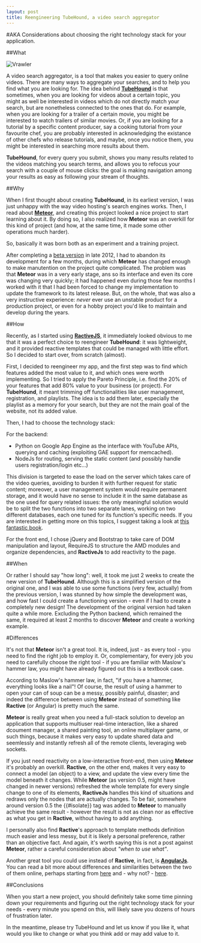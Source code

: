 ```yaml
---
layout: post
title: Reengineering TubeHound, a video search aggregator
---
```


#AKA Considerations about choosing the right technology stack for your application.

##What

![Vrawler](../images/thound.jpg)

A video search aggregator, is a tool that makes you easier to query online videos. There are many ways to aggregate your searches, and to help you find what you are looking for.
The idea behind [__TubeHound__](http://thound.herokuapp.com/) is that sometimes, when you are looking for videos about a certain topic, you might as well be interested in videos which do not directly match your search, but are nonetheless connected to the ones that do. For example, when you are looking for a trailer of a certain movie, you might be interested to watch trailers of similar movies. Or, if you are looking for a tutorial by a specific content producer, say a cooking tutorial from your favourite chef, you are probably interested in acknowledging the existance of other chefs who release tutorials, and maybe, once you notice them, you might be interested in searching more results about them.

__TubeHound__, for every query you submit, shows you many results related to the videos matching you search terms, and allows you to refocus your search with a couple of mouse clicks: the goal is making navigation among your results as easy as following your stream of thoughts.

##Why

When I first thought about creating __TubeHound__, in its earliest version, I was just unhappy with the way video hosting's search engines works.
Then, I read about [__Meteor__](), and creating this project looked a nice project to start learning about it.
By doing so, I also realized how __Meteor__ was an overkill for this kind of project (and how, at the same time, it made some other operations much harder).

So, basically it was born both as an experiment and a training project.

After completing a [beta version](http://thound.__Meteor__.com) in late 2012, I had to abandon its development for a few months, during which __Meteor__ has changed enough to make manutention on the project quite complicated. The problem was that __Meteor__ was in a very early stage, ans so its interface and even its core was changing very quickly; it had happened even during those few months I worked with it that I had been forced to change my implementation to update the framework to its latest release. But, on the whole, that was also a very instructive experience: _never_ ever use an unstable product for a production project, or even for a hobby project you'd like to maintain and develop during the years.


##How

Recently, as I started using [__RactiveJS__](), it immediately looked obvious to me that it was a perfect choice to reengineer __TubeHound__: it was lightweight, and it provided reactive templates that could be managed with little effort.
So I decided to start over, from scratch (almost).

First, I decided to reengineer my app, and the first step was to find which features added the most value to it, and which ones were worth implementing. So I tried to apply the Pareto Principle, i.e. find the 20% of your features that add 80% value to your business (or project).
For __TubeHound__, it meant trimming off functionalities like user management, registration, and playlists. The idea is to add them later, especially the playlist as a memory for your search, but they are not the main goal of the website, not its added value.

Then, I had to choose the technology stack:

For the backend:

* Python on Google App Engine as the interface with YouTube APIs, querying and caching (exploiting GAE support for memcached).
* NodeJs for routing, serving the static content (and possibly handle users registration/login etc...)

This division is targeted to ease the load on the server which takes care of the video queries, avoiding to burden it with further request for static content; moreover, a user management system would require permanent storage, and it would have no sense to include it in the same database as the one used for query related issues: the only meaningful solution would be to split the two functions into two separate lanes, working on two different databases, each one tuned for its function's specific needs. If you are interested in getting more on this topics, I suggest taking a look at [this fantastic book](http://www.amazon.com/Scalability-Rules-Principles-Scaling-Sites-ebook/dp/B00503D1TY).

For the front end, I chose jQuery and Bootstrap to take care of DOM manipulation and layout, RequireJS to structure the AMD modules and organize dependencies, and __RactiveJs__ to add reactivity to the page.


##When

Or rather I should say "how long": well, it took me just 2 weeks to create the new version of __TubeHound__. Although this is a simplified version of the original one, and I was able to use some functions (very few, actually) from the previous version, I was stunned by how simple the development was, and how fast I could create a functioning version - even if I had to create a completely new design!
The development of the original version had taken quite a while more. Excluding the Python backend, which remained the same, it required at least 2 months to discover __Meteor__ and create a working example.

#Differences

It's not that __Meteor__ isn't a great tool. It is, indeed, just - as every tool - you need to find the right job to employ it. Or, complementary, for every job you need to carefully choose the right tool - if you are familiar with Maslow's hammer law, you might have already figured out this is a textbook case.

According to Maslow's hammer law, in fact, "if you have a hammer, everything looks like a nail"! 
Of course, the result of using a hammer to open your can of soup can be a messy, possibly painful, disaster; and indeed the difference between using __Meteor__ instead of something like __Ractive__ (or Angular) is pretty much the same.

__Meteor__ is really great when you need a full-stack solution to develop an application that supports multiuser real-time interaction, like a shared dcoument manager, a shared painting tool, an online multiplayer game, or such things, because it makes very easy to update shared data and seemlessly and instantly refresh all of the remote clients, leveraging web sockets.

If you just need reactivity on a low-interactive front-end, then using __Meteor__ it's probably an overkill.
__Ractive__, on the other end, makes it very easy to connect a model (an object) to a view, and update the view every time the model beneath it changes. While __Meteor__ (as version 0.5, might have changed in newer versions) refreshed the whole template for every single change to one of its elements, __RactiveJs__ handles this kind of situations and redraws only the nodes that are actually changes. To be fair, somewhere around version 0.5 the {{#isolate}} tag was added to __Meteor__ to manually achieve the same result - however the result is not as clean nor as effective as what you get in __Ractive__, without having to add anything.

I personally also find __Ractive__'s approach to template methods definition much easier and less messy, but it is likely a personal preference, rather than an objective fact. And again, it's worth saying this is not a post against __Meteor__, rather a careful consideration about _"when to use what"_.

Another great tool you could use instead of __Ractive__, in fact, is [__AngularJs__](http://angularjs.org/). You can read a bit more about differences and similarities between the two of them online, perhaps starting from [here](http://blog.ractivejs.org/posts/whats-the-difference-between-angular-and-ractive) and - why not? - [here](http://mlarocca.github.io/01-22-2014/pathsjs_ractive.html).

##Conclusions

When you start a new project, you should definitely take some time pinning down your requirements and figuring out the right technology stack for your needs - every minute you spend on this, will likely save you dozens of hours of frustration later.

In the meantime, please try TubeHound and let us know if you like it, what would you like to change or what you think add or may add value to it.
